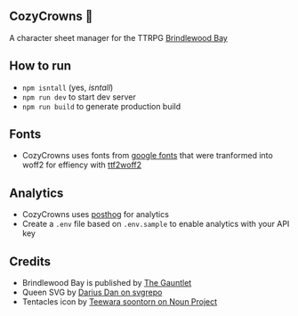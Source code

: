 ## CozyCrowns 👑
A character sheet manager for the TTRPG [Brindlewood Bay](https://www.gauntlet-rpg.com/brindlewood-bay.html)


## How to run
* `npm isntall` (yes, *isntall*)
* `npm run dev` to start dev server
* `npm run build` to generate production build


## Fonts
* CozyCrowns uses fonts from [google fonts](https://fonts.google.com) that were tranformed into woff2 for effiency with [ttf2woff2](https://www.npmjs.com/package/ttf2woff2)


## Analytics
* CozyCrowns uses [posthog](https://posthog.com) for analytics
* Create a `.env` file based on `.env.sample` to enable analytics with your API key

## Credits
* Brindlewood Bay is published by [The Gauntlet](https://www.gauntlet-rpg.com/brindlewood-bay.html)
* Queen SVG by [Darius Dan on svgrepo](https://www.svgrepo.com/svg/317455/queen)
* Tentacles icon by [Teewara soontorn on Noun Project](https://thenounproject.com/icon/tentacles-4112037/)
<!-- 

TODOdin: Add more eldritch elements to the site as void crowns get checked off
 -->